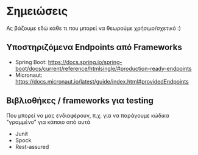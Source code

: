# Σημειώσεις

Ας βάζουμε εδώ κάθε τι που μπορεί να θεωρούμε χρήσιμο/σχετικό :)

## Υποστηριζόμενα Endpoints από Frameworks

* Spring Boot: https://docs.spring.io/spring-boot/docs/current/reference/htmlsingle/#production-ready-endpoints
* Micronaut: https://docs.micronaut.io/latest/guide/index.html#providedEndpoints

## Βιβλιοθήκες / frameworks για testing

Που μπορεί να μας ενδιαφέρουν, π.χ. για να παράγουμε κώδικα "γραμμένο" για κάποιο από αυτά

* Junit
* Spock
* Rest-assured

